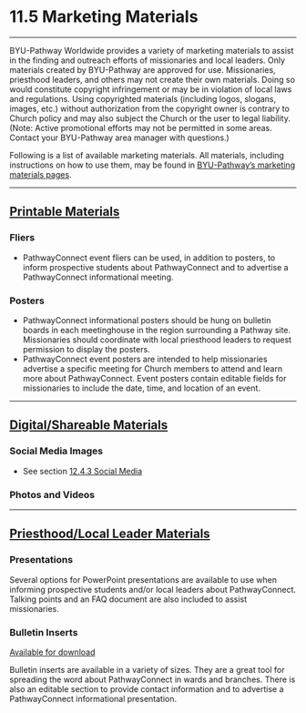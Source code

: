 
11\.5 Marketing Materials
=========================




---






BYU\-Pathway Worldwide provides a variety of marketing materials to assist in the finding and outreach efforts of missionaries and local leaders. Only materials created by BYU\-Pathway are approved for use. Missionaries, priesthood leaders, and others may not create their own materials. Doing so would constitute copyright infringement or may be in violation of local laws and regulations. Using copyrighted materials (including logos, slogans, images, etc.) without authorization from the copyright owner is contrary to Church policy and may also subject the Church or the user to legal liability. (Note: Active promotional efforts may not be permitted in some areas. Contact your BYU\-Pathway area manager with questions.)



Following is a list of available marketing materials. All materials, including instructions on how to use them, may be found in [BYU\-Pathway’s marketing materials pages](http://marketing.pathwaysupport.org/).








---




[Printable Materials](#printable-materials)
-------------------------------------------




### Fliers





* PathwayConnect event fliers can be used, in addition to posters, to inform prospective students about PathwayConnect and to advertise a PathwayConnect informational meeting.


### Posters





* PathwayConnect informational posters should be hung on bulletin boards in each meetinghouse in the region surrounding a Pathway site. Missionaries should coordinate with local priesthood leaders to request permission to display the posters.
* PathwayConnect event posters are intended to help missionaries advertise a specific meeting for Church members to attend and learn more about PathwayConnect. Event posters contain editable fields for missionaries to include the date, time, and location of an event.







---




[Digital/Shareable Materials](#digital-shareable-materials)
-----------------------------------------------------------




### Social Media Images





* See section [12\.4\.3 Social Media](https://pathwaysupport.org/handbook/12-communication-and-marketing/resources#social)


### Photos and Videos







---




[Priesthood/Local Leader Materials](#priesthood-local-leader-materials)
-----------------------------------------------------------------------




### Presentations


Several options for PowerPoint presentations are available to use when informing prospective students and/or local leaders about PathwayConnect. Talking points and an FAQ document are also included to assist missionaries.



### Bulletin Inserts


[Available for download](http://marketing.pathwaysupport.org/marketing/handouts.php)



Bulletin inserts are available in a variety of sizes. They are a great tool for spreading the word about PathwayConnect in wards and branches. There is also an editable section to provide contact information and to advertise a PathwayConnect informational presentation.







